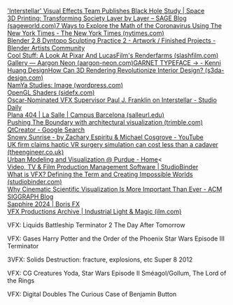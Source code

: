 ['Interstellar' Visual Effects Team Publishes Black Hole Study | Space](https://www.space.com/28552-interstellar-movie-black-holes-study.html)  
[3D Printing: Transforming Society Layer by Layer – SAGE Blog (sageworld.com)](https://www.sageworld.com/blog/index.php/2019/11/11/3d-printing-transforming-society-layer-by-layer/)[7 Ways to Explore the Math of the Coronavirus Using The New York Times - The New York Times (nytimes.com)](https://www.nytimes.com/2020/04/02/learning/7-ways-to-explore-the-math-of-the-coronavirus-using-the-new-york-times.html)  
[Blender 2.8 Dyntopo Sculpting Practice 2 - Artwork / Finished Projects - Blender Artists Community](https://blenderartists.org/t/blender-2-8-dyntopo-sculpting-practice-2/1170591)  
[Cool Stuff: A Look At Pixar And LucasFilm's Renderfarms (slashfilm.com)](https://www.slashfilm.com/507816/cool-stuff-a-look-at-pixar-and-lucasfilms-renderfarms/)  
[Gallery — Aargon Neon (aargon-neon.com)](http://www.aargon-neon.com/gallery)[GARNET TYPEFACE → - Kenni Huang Design](https://kennihuang.net/GARNET-TYPEFACE)[How Can 3D Rendering Revolutionize Interior Design? (s3da-design.com)](https://s3da-design.com/can-3d-rendering-revolutionize-interior-design/)  
[NamYa Studies: Image (wordpress.com)](https://namyastudies.files.wordpress.com/2018/09/02_anticipation_jump_richardwilliams.jpg)  
[OpenGL Shaders (sidefx.com)](https://www.sidefx.com/docs/houdini/shade/opengl.html)  
[Oscar-Nominated VFX Supervisor Paul J. Franklin on Interstellar - Studio Daily](https://www.studiodaily.com/2015/02/oscar-nominated-vfx-supervisor-paul-j-franklin-interstellar/)  
[Plana 404 | La Salle | Campus Barcelona (salleurl.edu)](https://www.salleurl.edu/en/digital-coffee-coffee-expert-interior-design)  
[Pushing The Boundary with architectural visualization (trimble.com)](https://constructible.trimble.com/people-and-labor/pushing-the-boundary-with-architectural-visualization)  
[QtCreator - Google Search](https://www.google.com/search?q=QtCreator)  
[Snowy Sunrise - by Zachary Espiritu & Michael Cosgrove - YouTube](https://www.youtube.com/watch?v=ceOfkHSTTaY)  
[UK firm claims haptic VR surgery simulation can cost less than a cadaver (theengineer.co.uk)](https://www.theengineer.co.uk/content/news/uk-firm-claims-haptic-vr-surgery-simulation-can-cost-less-than-a-cadaver)  
[Urban Modeling and Visualization @ Purdue - Home](https://www.cs.purdue.edu/cgvlab/urban/)<  
[Video, TV & Film Production Management Software | StudioBinder](https://www.studiobinder.com/)  
[What is VFX? Defining the Term and Creating Impossible Worlds (studiobinder.com)](https://www.studiobinder.com/blog/what-is-vfx/)  
[Why Cinematic Scientific Visualization Is More Important Than Ever - ACM SIGGRAPH Blog](https://blog.siggraph.org/2019/07/why-cinematic-scientific-visualization-is-more-important-than-ever.html/)  
[Sapphire 2024 | Boris FX](https://borisfx.com/products/sapphire/?product=sapphire&purchase-options=subscription)  
[VFX Productions Archive | Industrial Light & Magic (ilm.com)](https://www.ilm.com/vfx/)


VFX: Liquids
Battleship
Terminator 2
The Day After Tomorrow

VFX: Gases
Harry Potter and the Order of the Phoenix
Star Wars Episode III
Terminator 

3VFX: Solids 
Destruction: fracture, explosions, etc
Super 8 
2012

VFX: CG Creatures
Yoda, Star Wars Episode II
Sméagol/Gollum, The Lord of the Rings

VFX: Digital Doubles
The Curious Case of Benjamin Button





